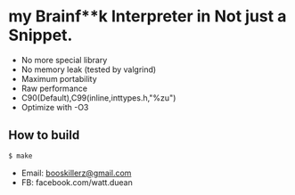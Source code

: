 # my Brainf**k Interpreter in Not just a Snippet.
- No more special library
- No memory leak (tested by valgrind)
- Maximum portability
- Raw performance
- C90(Default),C99(inline,inttypes.h,"%zu")
- Optimize with -O3



## How to build
```s
$ make
```


- Email: booskillerz@gmail.com
- FB: facebook.com/watt.duean